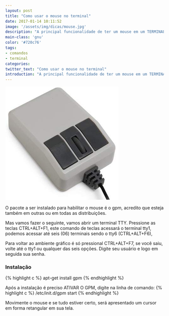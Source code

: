```yaml
---
layout: post
title: "Como usar o mouse no terminal"
date: 2017-01-14 10:11:52
image: '/assets/img/dicas/mouse.jpg'
description: "A principal funcionalidade de ter um mouse em um TERMINAL TTY é poder marcar um texto e colar este texto com o scroll do mouse por comando."
main-class: 'gnu'
color: '#720c76'
tags:
- comandos
- terminal
categories:
twitter_text: "Como usar o mouse no terminal"
introduction: "A principal funcionalidade de ter um mouse em um TERMINAL TTY é poder marcar um texto e colar este texto com o scroll do mouse por comando."
---
```


![Mouse](/assets/img/dicas/mouse.jpg)

O pacote a ser instalado para habilitar o mouse é o gpm, acredito que esteja também em outras ou em todas as distribuições.

Mas vamos fazer o seguinte, vamos abrir um terminal TTY. Pressione as teclas CTRL+ALT+F1, este comando de teclas acessará o terminal tty1, podemos acessar até seis (06) terminais sendo o tty6 (CTRL+ALT+F6), 

Para voltar ao ambiente gráfico é só pressional CTRL+ALT+F7, se você saiu, volte até o tty1 ou qualquer das seis opções. Digite seu usuário e logo em seguida sua senha.

### Instalação
{% highlight c %}
apt-get install gpm
{% endhighlight %}

Após a instalação é preciso ATIVAR  O GPM, digite na linha de comando:
{% highlight c %}
/etc/init.d/gpm start
{% endhighlight %}

Movimente o mouse e se tudo estiver certo, será apresentado um cursor em forma retangular em sua tela. 

<script async src="https://pagead2.googlesyndication.com/pagead/js/adsbygoogle.js"></script>

<!-- Informat -->
<ins class="adsbygoogle"
 style="display:block"
 data-ad-client="ca-pub-2838251107855362"
 data-ad-slot="2327980059"
 data-ad-format="auto"
 data-full-width-responsive="true"></ins>

<script>
(adsbygoogle = window.adsbygoogle || []).push({});
</script>

